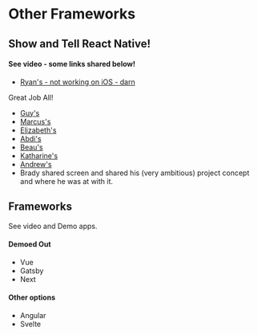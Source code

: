# Other Frameworks

## Show and Tell React Native!  

#### See video - some links shared below!

- [Ryan's - not working on iOS - darn](https://expo.dev/@rkgallaway/pokemon-native?serviceType=classic&distribution=expo-go)

Great Job All!

- [Guy's](https://expo.dev/@guy.farley/expo-native?serviceType=classic&distribution=expo-go)
- [Marcus's](https://expo.dev/@marcusdnhartwig/family-album?serviceType=classic&distribution=expo-go)
- [Elizabeth's](https://expo.dev/@ehammes/js-401d47-41)
- [Abdi's](https://expo.dev/@abditake/my-app?serviceType=classic&distribution=expo-go%20Learn%20more:%20https://expo.fyi/project-page)
- [Beau's](https://expo.dev/@beauhibbert/my-app?serviceType=classic&distribution=expo-go)
- [Katharine's](https://expo.dev/@kath-a-rine/contacts?serviceType=classic&distribution=expo-go)
- [Andrew's](https://expo.dev/@schillerandrew/react-native-app?serviceType=classic&distribution=expo-go)
- Brady shared screen and shared his (very ambitious) project concept and where he was at with it.  

## Frameworks

See video and Demo apps.

#### Demoed Out

- Vue
- Gatsby
- Next

#### Other options

- Angular
- Svelte
